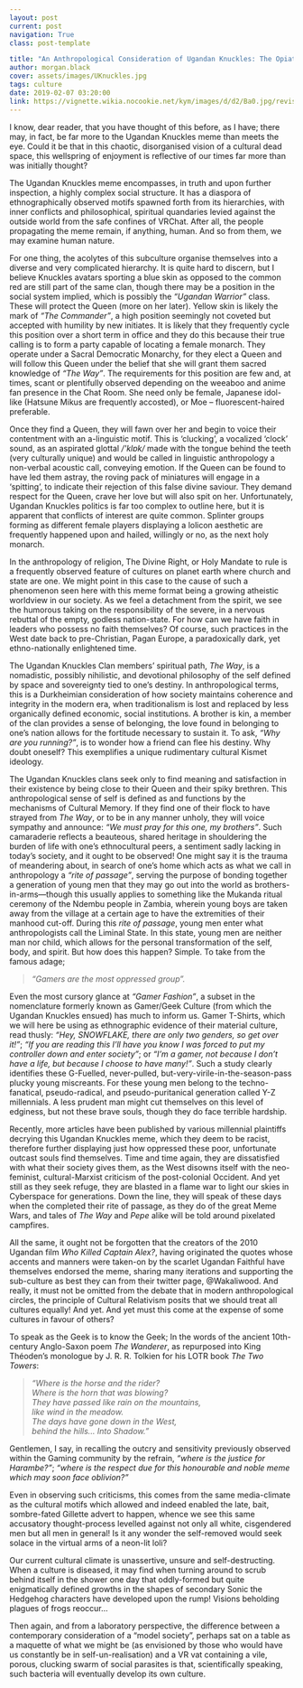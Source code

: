```yaml
---
layout: post
current: post
navigation: True
class: post-template

title: "An Anthropological Consideration of Ugandan Knuckles: The Opiate for a Poisoned State"
author: morgan.black
cover: assets/images/UKnuckles.jpg
tags: culture
date: 2019-02-07 03:20:00
link: https://vignette.wikia.nocookie.net/kym/images/d/d2/Ba0.jpg/revision/latest?cb=20180222212108&format=original
---
```


I know, dear reader, that you have thought of this before, as I have; there may, in fact, be far more to the Ugandan Knuckles meme than meets the eye. Could it be that in this chaotic, disorganised vision of a cultural dead space, this wellspring of enjoyment is reflective of our times far more than was initially thought?

The Ugandan Knuckles meme encompasses, in truth and upon further inspection, a highly complex social structure. It has a diaspora of ethnographically observed motifs spawned forth from its hierarchies, with inner conflicts and philosophical, spiritual quandaries levied against the outside world from the safe confines of VRChat. After all, the people propagating the meme remain, if anything, human. And so from them, we may examine human nature.

For one thing, the acolytes of this subculture organise themselves into a diverse and very complicated hierarchy. It is quite hard to discern, but I believe Knuckles avatars sporting a blue skin as opposed to the common red are still part of the same clan, though there may be a position in the social system implied, which is possibly the <em>“Ugandan Warrior”</em> class. These will protect the Queen (more on her later). Yellow skin is likely the mark of <em>“The Commander”</em>, a high position seemingly not coveted but accepted with humility by new initiates. It is likely that they frequently cycle this position over a short term in office and they do this because their true calling is to form a party capable of locating a female monarch.
They operate under a Sacral Democratic Monarchy, for they elect a Queen and will follow this Queen under the belief that she will grant them sacred knowledge of <em>“The Way”</em>. The requirements for this position are few and, at times, scant or plentifully observed depending on the weeaboo and anime fan presence in the Chat Room. She need only be female, Japanese idol-like (Hatsune Mikus are frequently accosted), or Moe – fluorescent-haired preferable.

Once they find a Queen, they will fawn over her and begin to voice their contentment with an a-linguistic motif. This is ‘clucking’, a vocalized ‘clock’ sound, as an aspirated glottal <em>/'klɒk/</em> made with the tongue behind the teeth (very culturally unique) and would be called in linguistic anthropology a non-verbal acoustic call, conveying emotion. If the Queen can be found to have led them astray, the roving pack of miniatures will engage in a ‘spitting’, to indicate their rejection of this false divine saviour. They demand respect for the Queen, crave her love but will also spit on her.
Unfortunately, Ugandan Knuckles politics is far too complex to outline here, but it is apparent that conflicts of interest are quite common. Splinter groups forming as different female players displaying a lolicon aesthetic are frequently happened upon and hailed, willingly or no, as the next holy monarch.

In the anthropology of religion, The Divine Right, or Holy Mandate to rule is a frequently observed feature of cultures on planet earth where church and state are one. We might point in this case to the cause of such a phenomenon seen here with this meme format being a growing atheistic worldview in our society. As we feel a detachment from the spirit, we see the humorous taking on the responsibility of the severe, in a nervous rebuttal of the empty, godless nation-state. For how can we have faith in leaders who possess no faith themselves? Of course, such practices in the West date back to pre-Christian, Pagan Europe, a paradoxically dark, yet ethno-nationally enlightened time.  

The Ugandan Knuckles Clan members’ spiritual path, <em>The Way</em>, is a nomadistic, possibly nihilistic, and devotional philosophy of the self defined by space and sovereignty tied to one’s destiny. In anthropological terms, this is a Durkheimian consideration of how society maintains coherence and integrity in the modern era, when traditionalism is lost and replaced by less organically defined economic, social institutions. A brother is kin, a member of the clan provides a sense of belonging, the love found in belonging to one’s nation allows for the fortitude necessary to sustain it. To ask, <em>“Why are you running?”</em>, is to wonder how a friend can flee his destiny. Why doubt oneself? This exemplifies a unique rudimentary cultural Kismet ideology.

The Ugandan Knuckles clans seek only to find meaning and satisfaction in their existence by being close to their Queen and their spiky brethren. This anthropological sense of self is defined as and functions by the mechanisms of Cultural Memory. If they find one of their flock to have strayed from <em>The Way</em>, or to be in any manner unholy, they will voice sympathy and announce: <em>“We must pray for this one, my brothers”</em>. Such camaraderie reflects a beauteous, shared heritage in shouldering the burden of life with one’s ethnocultural peers, a sentiment sadly lacking in today’s society, and it ought to be observed! One might say it is the trauma of meandering about, in search of one’s home which acts as what we call in anthropology a <em>“rite of passage”</em>, serving the purpose of bonding together a generation of young men that they may go out into the world as brothers-in-arms—though this usually applies to something like the Mukanda ritual ceremony of the Ndembu people in Zambia, wherein young boys are taken away from the village at a certain age to have the extremities of their manhood cut-off. During this <em>rite of passage</em>, young men enter what anthropologists call the Liminal State. In this state, young men are neither man nor child, which allows for the personal transformation of the self, body, and spirit. But how does this happen? Simple. To take from the famous adage;

<blockquote>
<i>“Gamers are the most oppressed group”.</i>
</blockquote>

Even the most cursory glance at <em>“Gamer Fashion”</em>, a subset in the nomenclature formerly known as Gamer/Geek Culture (from which the Ugandan Knuckles ensued) has much to inform us. Gamer T-Shirts, which we will here be using as ethnographic evidence of their material culture, read thusly: <em>“Hey, SNOWFLAKE, there are only two genders, so get over it!”</em>; <em>“If you are reading this I’ll have you know I was forced to put my controller down and enter society”</em>; or <em>“I’m a gamer, not because I don’t have a life, but because I choose to have many!”</em>. Such a study clearly identifies these G-Fuelled, never-pulled, but-very-virile-in-the-season-pass plucky young miscreants. For these young men belong to the techno-fanatical, pseudo-radical, and pseudo-puritanical generation called Y-Z millennials. A less prudent man might cut themselves on this level of edginess, but not these brave souls, though they do face terrible hardship.

Recently, more articles have been published by various millennial plaintiffs decrying this Ugandan Knuckles meme, which they deem to be racist, therefore further displaying just how oppressed these poor, unfortunate outcast souls find themselves. Time and time again, they are dissatisfied with what their society gives them, as the West disowns itself with the neo-feminist, cultural-Marxist criticism of the post-colonial Occident. And yet still as they seek refuge, they are blasted in a flame war to light our skies in Cyberspace for generations. Down the line, they will speak of these days when the completed their rite of passage, as they do of the great Meme Wars, and tales of <em>The Way</em> and <em>Pepe</em> alike will be told around pixelated campfires.

All the same, it ought not be forgotten that the creators of the 2010 Ugandan film <em>Who Killed Captain Alex?</em>, having originated the quotes whose accents and manners were taken-on by the scarlet Ugandan Faithful have themselves endorsed the meme, sharing many iterations and supporting the sub-culture as best they can from their twitter page, @Wakaliwood. And really, it must not be omitted from the debate that in modern anthropological circles, the principle of Cultural Relativism posits that we should treat all cultures equally! And yet. And yet must this come at the expense of some cultures in favour of others?

To speak as the Geek is to know the Geek; In the words of the ancient 10th-century Anglo-Saxon poem <em>The Wanderer</em>, as repurposed into King Théoden’s monologue by J. R. R. Tolkien for his LOTR book <em>The Two Towers</em>:  

<blockquote>
<i>“Where is the horse and the rider? <br>
Where is the horn that was blowing? <br>
They have passed like rain on the mountains, <br>
like wind in the meadow. <br>
The days have gone down in the West, <br>
behind the hills... Into Shadow.”</i>
</blockquote>

Gentlemen, I say, in recalling the outcry and sensitivity previously observed within the Gaming community by the refrain, <em>“where is the justice for Harambe?”</em>; <em>“where is the respect due for this honourable and noble meme which may soon face oblivion?” </em>

Even in observing such criticisms, this comes from the same media-climate as the cultural motifs which allowed and indeed enabled the late, bait, sombre-fated Gillette advert to happen, whence we see this same accusatory thought-process levelled against not only all white, cisgendered men but all men in general! Is it any wonder the self-removed would seek solace in the virtual arms of a neon-lit loli?

Our current cultural climate is unassertive, unsure and self-destructing. When a culture is diseased, it may find when turning around to scrub behind itself in the shower one day that oddly-formed but quite enigmatically defined growths in the shapes of secondary Sonic the Hedgehog characters have developed upon the rump! Visions beholding plagues of frogs reoccur…

Then again, and from a laboratory perspective, the difference between a contemporary consideration of a “model society”, perhaps sat on a table as a maquette of what we might be (as envisioned by those who would have us constantly be in self-un-realisation) and a VR vat containing a vile, porous, clucking swarm of social parasites is that, scientifically speaking, such bacteria will eventually develop its own culture.
